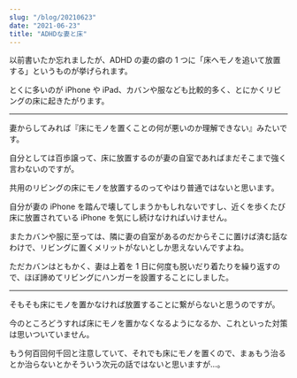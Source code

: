 ```yaml
---
slug: "/blog/20210623"
date: "2021-06-23"
title: "ADHDな妻と床"
---
```


以前書いたか忘れましたが、ADHD の妻の癖の 1 つに「床へモノを追いて放置する」というものが挙げられます。

とくに多いのが iPhone や iPad、カバンや服なども比較的多く、とにかくリビングの床に起きたがります。

---

妻からしてみれば『床にモノを置くことの何が悪いのか理解できない』みたいです。

自分としては百歩譲って、床に放置するのが妻の自室であればまだそこまで強く言わないのですが。

共用のリビングの床にモノを放置するのってやはり普通ではないと思います。

自分が妻の iPhone を踏んで壊してしまうかもしれないですし、近くを歩くたび床に放置されている iPhone を気にし続けなければいけません。

またカバンや服に至っては、隣に妻の自室があるのだからそこに置けば済む話なわけで、リビングに置くメリットがないとしか思えないんですよね。

ただカバンはともかく、妻は上着を 1 日に何度も脱いだり着たりを繰り返すので、ほぼ諦めてリビングにハンガーを設置することにしました。

---

そもそも床にモノを置かなければ放置することに繋がらないと思うのですが。

今のところどうすれば床にモノを置かなくなるようになるか、これといった対策は思いついていません。

もう何百回何千回と注意していて、それでも床にモノを置くので、まぁもう治るとか治らないとかそういう次元の話ではないと思いますが…。
